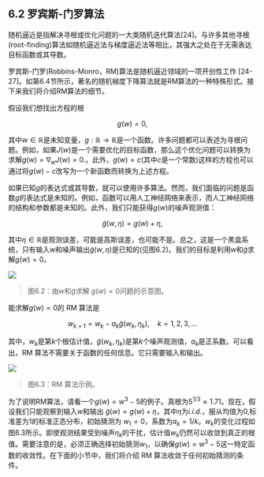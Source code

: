 ## 6.2 罗宾斯-门罗算法

随机逼近是指解决寻根或优化问题的一大类随机迭代算法[24]。与许多其他寻根(root-finding)算法如随机逼近法与梯度逼近法等相比，其强大之处在于无需表达目标函数或其导数。

罗宾斯-门罗(Robbins-Monro，RM)算法是随机逼近领域的一项开创性工作 [24-27]。如第$6.4$节所示，著名的随机梯度下降算法就是RM算法的一种特殊形式。接下来我们将介绍RM算法的细节。

假设我们想找出方程的根

$$g(w)=0,$$

其中$w\in\mathbb{R}$是未知变量，$g:\mathbb{R} \rightarrow \mathbb{R}$是一个函数。许多问题都可以表述为寻根问题。例如，如果$J(w)$是一个需要优化的目标函数，那么这个优化问题可以转换为求解$g(w)=\nabla_wJ(w)=0.$。此外，$g(w) = c$(其中$c$是一个常数)这样的方程也可以通过将$g(w)-c$改写为一个新函数而转换为上述方程。

如果已知$g$的表达式或其导数，就可以使用许多算法。然而，我们面临的问题是函数$g$的表达式是未知的。例如，函数可以用人工神经网络来表示，而人工神经网络的结构和参数都是未知的。此外，我们只能获得$g(w)$的噪声观测值：

$$\tilde{g}(w,\eta)=g(w)+\eta,$$

其中$\eta\in\mathbb{R}$是观测误差，可能是高斯误差，也可能不是。总之，这是一个黑盒系统，只有输入$w$和噪声输出$\tilde{g}(w,\eta)$是已知的(见图$6.2$)。我们的目标是利用$w$和$\tilde{g}$求解$g(w) = 0$。

 ![](../img/06/1.png)
 > 图$6.2$：由$w$和$\tilde{g}$求解 $g(w) = 0$问题的示意图。

能求解$g(w) = 0$的 RM 算法是

$$w_{k+1}=w_k-a_k\tilde{g}(w_k,\eta_k),\quad k=1,2,3,\ldots\tag{6.5}$$

其中，$w_k$是第$k$个根估计值，$\tilde{g}(w_k, \eta_k)$是第$k$个噪声观测值，$a_k$是正系数。可以看出，RM 算法不需要关于函数的任何信息。它只需要输入和输出。

 ![](../img/06/2.png)
 > 图$6.3$：RM 算法示例。

为了说明RM算法，请看一个$g(w) = w^3 - 5$的例子。真根为$5^{1/3} ≈ 1.71$。现在，假设我们只能观察到输入$w$和输出 $\tilde{g}(w) = g(w) + \eta$，其中$\eta$为$i.i.d.$，服从均值为$0$,标准差为$1$的标准正态分布，初始猜测为 $w_1 = 0$，系数为$a_k = 1/k$。$w_k$的变化过程如图$6.3$所示。即使观测结果受到噪声$\eta_k$的干扰，估计值$w_k$仍然可以收敛到真正的根值。需要注意的是，必须正确选择初始猜测$w_1$，以确保$g(w) = w^3 - 5$这一特定函数的收敛性。在下面的小节中，我们将介绍 RM 算法收敛于任何初始猜测的条件。